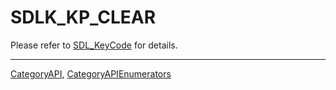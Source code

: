 # SDLK_KP_CLEAR

Please refer to [SDL_KeyCode](SDL_KeyCode) for details.

----
[CategoryAPI](CategoryAPI), [CategoryAPIEnumerators](CategoryAPIEnumerators)

